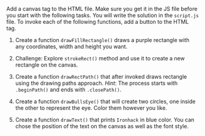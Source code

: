Add a canvas tag to the HTML file.
Make sure you get it in the JS file before you start with the following tasks. You will write the solution in the `script.js` file. To invoke each of the following functions, add a button to the HTML tag.

1. Create a function `drawFillRectangle()` draws a purple rectangle with any coordinates, width and height you want.

2. Challenge: Explore `strokeRect()` method and use it to create a new rectangle on the canvas.

3. Create a function `drawRectPath()` that after invoked draws rectangle using the drawing paths approach. _Hint_: The process starts with `.beginPath()` and ends with `.closePath()`.

4. Create a function `drawBullsEye()` that will create two circles, one inside the other to represent the eye. Color them however you like.

5. Create a function `drawText()` that prints `Ironhack` in blue color. You can chose the position of the text on the canvas as well as the font style.
